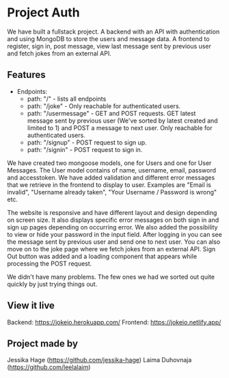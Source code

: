 # Project Auth

We have built a fullstack project. A backend with an API with authentication and using MongoDB to store the users and message data. A frontend to register, sign in, post message, view last message sent by previous user and fetch jokes from an external API.

## Features

- Endpoints:
  - path: "/" - lists all endpoints
  - path: "/joke" - Only reachable for authenticated users.
  - path: "/usermessage" - GET and POST requests. GET latest message sent by previous user (We've sorted by latest created and limited to 1) and POST a message to next user. Only reachable for authenticated users.
  - path: "/signup" - POST request to sign up.
  - path: "/signin" - POST request to sign in.

We have created two mongoose models, one for Users and one for User Messages. The User model contains of name, username, email, password and accesstoken. We have added validation and different error messages that we retrieve in the frontend to display to user. Examples are "Email is invalid", "Username already taken", "Your Username / Password is wrong" etc.

The website is responsive and have different layout and design depending on screen size. It also displays specific error messages on both sign in and sign up pages depending on occurring error. We also added the possibility to view or hide your password in the input field. 
After logging in you can see the message sent by previous user and send one to next user. You can also move on to the joke page where we fetch jokes from an external API. 
Sign Out button was added and a loading component that appears while processing the POST request. 

We didn't have many problems. The few ones we had we sorted out quite quickly by just trying things out.

## View it live

Backend: https://jokeio.herokuapp.com/
Frontend: https://jokeio.netlify.app/

## Project made by

Jessika Hage (https://github.com/jessika-hage)
Laima Duhovnaja (https://github.com/leelalaim)
